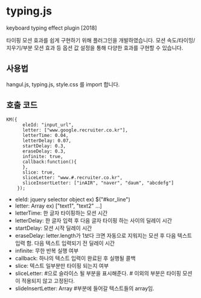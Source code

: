 # typing.js
keyboard typing effect plugin [2018]

타이핑 모션 효과를 쉽게 구현하기 위해 플러그인을 개발하였습니다. 
모션 속도/타이밍/지우기/부분 모션 효과 등 옵션 값 설정을 통해 다양한 효과를 구현할 수 있습니다. 

## 사용법
hangul.js, typing.js, style.css 를 import 합니다.

## 호출 코드
```
KM({
      eleId: "input_url",
      letter: ["www.google.recruiter.co.kr"],
      letterTime: 0.04,
      letterDelay: 0.07,
      startDelay: 0.3,
      eraseDelay: 0.3,
      infinite: true,
      callback:function(){
      },
      slice: true,
      sliceLetter: "www.#.recruiter.co.kr",
      sliceInsertLetter: ["inAIR", "naver", "daum", "abcdefg"]
    });
```    
- eleId: jquery selector object ex) $("#kor_line")
- letter: Array ex) ["text1", "text2" ...]
- letterTime: 한 글자 타이핑하는 모션 시간
- letterDelay: 한 글자 입력 후 다음 글자 타이핑 하는 사이의 딜레이 시간
- startDelay: 모션 시작 딜레이 시간
- eraseDelay: letter.length가 1보다 크면 자동으로 지워지는 모션 후 다음 텍스트 입력 함. 다음 텍스트 입력되기 전 딜레이 시간
- infinite: 무한 반복 실행 여부
- callback: 하나의 텍스트 입력이 완료된 후 실행될 콜백
- slice: 텍스트 일부분만 타이핑 되는지 여부
- sliceLetter: #으로 슬라이스 될 부분을 표시해준다. # 이외의 부분은 타이핑 모션이 적용되지 않고 고정된다.
- slideInsertLetter: Array  #부분에 들어갈 텍스트들의 array임.

